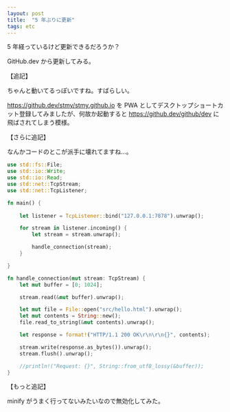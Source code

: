 ```yaml
---
layout: post
title:  "5 年ぶりに更新"
tags: etc
---
```


5 年経っているけど更新できるだろうか？

GitHub.dev から更新してみる。

<!-- more -->

【追記】

ちゃんと動いてるっぽいですね。すばらしい。

https://github.dev/stmy/stmy.github.io を PWA としてデスクトップショートカット登録してみましたが、何故か起動すると https://github.dev/github/dev に飛ばされてしまう模様。

【さらに追記】

なんかコードのとこが派手に壊れてますね...。

```rs
use std::fs::File;
use std::io::Write;
use std::io::Read;
use std::net::TcpStream;
use std::net::TcpListener;

fn main() {
    
    let listener = TcpListener::bind("127.0.0.1:7878").unwrap();

    for stream in listener.incoming() {
        let stream = stream.unwrap();

        handle_connection(stream);
    }

}

fn handle_connection(mut stream: TcpStream) {
    let mut buffer = [0; 1024];

    stream.read(&mut buffer).unwrap();

    let mut file = File::open("src/hello.html").unwrap();
    let mut contents = String::new();
    file.read_to_string(&mut contents).unwrap();

    let response = format!("HTTP/1.1 200 OK\r\n\r\n{}", contents);

    stream.write(response.as_bytes()).unwrap();
    stream.flush().unwrap();

    //println!("Request: {}", String::from_utf8_lossy(&buffer));
}
```

【もっと追記】

minify がうまく行ってないみたいなので無効化してみた。


